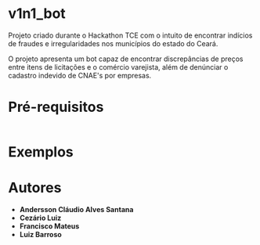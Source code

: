 # v1n1_bot
Projeto criado durante o Hackathon TCE com o intuito de encontrar indícios de fraudes e irregularidades nos municípios do estado do Ceará.

O projeto apresenta um bot capaz de encontrar discrepâncias de preços entre itens de licitações e o comércio varejista, além de denúnciar 
o cadastro indevido de CNAE's por empresas.

# Pré-requisitos
```
```
# Exemplos

# Autores
* **Andersson Cláudio Alves Santana**
* **Cezário Luiz**
* **Francisco Mateus**
* **Luiz Barroso**
